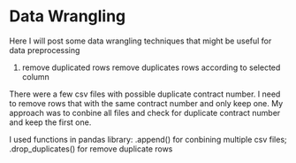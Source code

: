 # Data Wrangling
Here I will post some data wrangling techniques that might be useful for data preprocessing


1. remove duplicated rows
remove duplicates rows according to selected column

There were a few csv files with possible duplicate contract number. I need to remove rows that with the same contract number and only keep one.
My approach was to conbine all files and check for duplicate contract number and keep the first one.

I used functions in pandas library: .append() for conbining multiple csv files; .drop_duplicates() for remove duplicate rows


